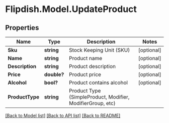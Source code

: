 # Flipdish.Model.UpdateProduct
## Properties

Name | Type | Description | Notes
------------ | ------------- | ------------- | -------------
**Sku** | **string** | Stock Keeping Unit (SKU) | [optional] 
**Name** | **string** | Product name | [optional] 
**Description** | **string** | Product description | [optional] 
**Price** | **double?** | Product price | [optional] 
**Alcohol** | **bool?** | Product contains alcohol | [optional] 
**ProductType** | **string** | Product Type (SimpleProduct, Modifier, ModifierGroup, etc) | 

[[Back to Model list]](../README.md#documentation-for-models) [[Back to API list]](../README.md#documentation-for-api-endpoints) [[Back to README]](../README.md)

